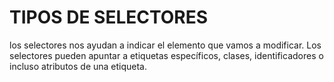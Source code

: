 # TIPOS DE SELECTORES
los selectores nos ayudan a indicar el elemento que vamos a modificar. Los selectores pueden apuntar a etiquetas específicos, clases, identificadores o incluso atributos de una etiqueta.












